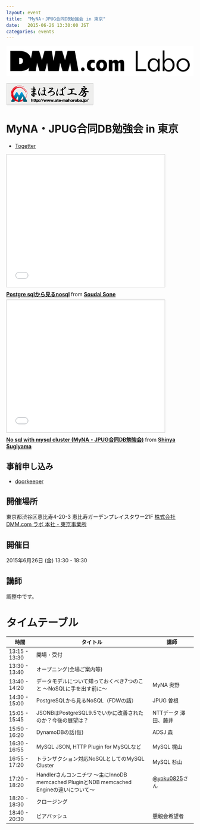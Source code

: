 ```yaml
---
layout: event
title:  "MyNA・JPUG合同DB勉強会 in 東京"
date:   2015-06-26 13:30:00 JST
categories: events
---
```


[![DMM.com ラボ](/images/DMM.com-Labo.png)](http://labo.dmm.com/)

[![まほろば工房](/images/mahoroba_234.png)](http://www.ate-mahoroba.jp/)


# MyNA・JPUG合同DB勉強会 in 東京

* [Togetter](http://togetter.com/li/839621)

<iframe src="//www.slideshare.net/slideshow/embed_code/key/mmzc5LKCTJH6lQ" width="425" height="355" frameborder="0" marginwidth="0" marginheight="0" scrolling="no" style="border:1px solid #CCC; border-width:1px; margin-bottom:5px; max-width: 100%;" allowfullscreen> </iframe> <div style="margin-bottom:5px"> <strong> <a href="//www.slideshare.net/SoudaiSone/postgre-sqlnosql" title="Postgre sqlから見るnosql" target="_blank">Postgre sqlから見るnosql</a> </strong> from <strong><a href="//www.slideshare.net/SoudaiSone" target="_blank">Soudai Sone</a></strong> </div>

<iframe src="//www.slideshare.net/slideshow/embed_code/key/mWa9dE1lP6RWI0" width="425" height="355" frameborder="0" marginwidth="0" marginheight="0" scrolling="no" style="border:1px solid #CCC; border-width:1px; margin-bottom:5px; max-width: 100%;" allowfullscreen> </iframe> <div style="margin-bottom:5px"> <strong> <a href="//www.slideshare.net/ShinyaSugiyama/no-sql-with-mysql-cluster" title="No sql with mysql cluster (MyNA・JPUG合同DB勉強会)" target="_blank">No sql with mysql cluster (MyNA・JPUG合同DB勉強会)</a> </strong> from <strong><a href="//www.slideshare.net/ShinyaSugiyama" target="_blank">Shinya Sugiyama</a></strong> </div>

## 事前申し込み

* [doorkeeper](https://dbstudychugoku.doorkeeper.jp/events/25804)

## 開催場所

東京都渋谷区恵比寿4-20-3 恵比寿ガーデンプレイスタワー21F [株式会社DMM.com ラボ 本社・東京事業所](http://labo.dmm.com/about/access/)

## 開催日

2015年6月26日 (金) 13:30 - 18:30

## 講師

調整中です。

# タイムテーブル

時間 | タイトル| 講師
------------ | ------------- | -------------
13:15 - 13:30|開場・受付||
13:30 - 13:40|オープニング(会場ご案内等)||
13:40 - 14:20|データモデルについて知っておくべき7つのこと 〜NoSQLに手を出す前に〜|MyNA 奥野|
14:30 - 15:00|PostgreSQLから見るNoSQL（FDWの話）|JPUG 曽根|
15:05 - 15:45|JSONBはPostgreSQL9.5でいかに改善されたのか？今後の展望は？|NTTデータ 澤田、藤井|
15:50 - 16:20|DynamoDBの話(仮)|ADSJ 森|
16:30 - 16:55|MySQL JSON, HTTP Plugin for MySQLなど |MySQL 梶山|
16:55 - 17:20|トランザクション対応NoSQLとしてのMySQL Cluster|MySQL 杉山|
17:20 - 18:20| Handlerさんコンニチワ 〜主にInnoDB memcached PluginとNDB memcached Engineの違いについて〜|[@yoku0825](https://twitter.com/yoku0825)さん|
18:20 - 18:30|クロージング||
18:40 - 20:30|ビアバッシュ|懇親会希望者|
